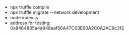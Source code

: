 - npx truffle compile 
- npx truffle migrate --network development
- node index.js
- address for testing: 0x8464835a4a848eaf56A47C03E60A2C0A2AC9c3f2
